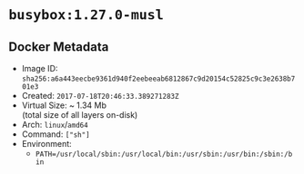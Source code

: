 # `busybox:1.27.0-musl`

## Docker Metadata

- Image ID: `sha256:a6a443eecbe9361d940f2eebeeab6812867c9d20154c52825c9c3e2638b701e3`
- Created: `2017-07-18T20:46:33.389271283Z`
- Virtual Size: ~ 1.34 Mb  
  (total size of all layers on-disk)
- Arch: `linux`/`amd64`
- Command: `["sh"]`
- Environment:
  - `PATH=/usr/local/sbin:/usr/local/bin:/usr/sbin:/usr/bin:/sbin:/bin`
